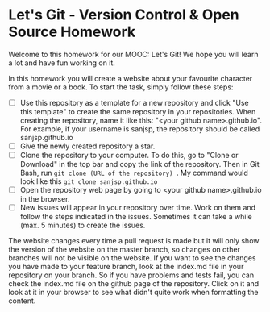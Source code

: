 # Let's Git - Version Control & Open Source Homework
Welcome to this homework for our MOOC: Let's Git! We hope you will learn a lot and have fun working on it.

In this homework you will create a website about your favourite character from a movie or a book. To start the task, simply follow these steps:

- [ ] Use this repository as a template for a new repository and click "Use this template" to create the same repository in your repositories. When creating the repository, name it like this: "\<your github name\>.github.io". For example, if your username is sanjsp, the repository should be called sanjsp.github.io
- [ ] Give the newly created repository a star.
- [ ] Clone the repository to your computer. To do this, go to "Clone or Download" in the top bar and copy the link of the repository. Then in Git Bash, run ``git clone (URL of the repository) ``. My command would look like this ```git clone sanjsp.github.io```
- [ ] Open the repository web page by going to \<your github name\>.github.io in the browser.
- [ ] New issues will appear in your repository over time. Work on them and follow the steps indicated in the issues. Sometimes it can take a  while (max. 5 minutes) to create the issues.

The website changes every time a pull request is made but it will only show the version of the website on the master branch, so changes on other branches will not be visible on the website.  If you want to see the changes you have made to your feature branch, look at the index.md file in your repository on your branch. So if you have problems and tests fail, you can check the index.md file on the github page of the repository. Click on it and look at it in your browser to see what didn't quite work when formatting the content. 
